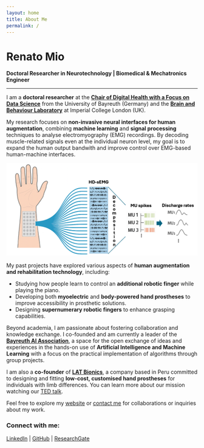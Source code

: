 ```yaml
---
layout: home
title: About Me
permalink: /
---
```


# Renato Mio  
**Doctoral Researcher in Neurotechnology | Biomedical & Mechatronics Engineer**

---

I am a **doctoral researcher** at the **[Chair of Digital Health with a Focus on Data Science](https://www.digital-health.uni-bayreuth.de/en/index.html)** from the University of Bayreuth (Germany) and the **[Brain and Behaviour Laboratory](https://faisallab.org/)** at Imperial College London (UK). 

My research focuses on **non-invasive neural interfaces for human augmentation**, combining **machine learning** and **signal processing** techniques to analyse electromyography (EMG) recordings. By decoding muscle-related signals even at the individual neuron level, my goal is to expand the human output bandwith and improve control over EMG-based human-machine interfaces. 

<p align="center">
  <img src="/images/about/fig_abstract.png" width="550">
</p>


My past projects have explored various aspects of **human augmentation and rehabilitation technology**, including:  
- Studying how people learn to control an **additional robotic finger** while playing the piano.  
- Developing both **myoelectric** and **body-powered hand prostheses** to improve accessibility in prosthetic solutions.  
- Designing **supernumerary robotic fingers** to enhance grasping capabilities.  

<!---
Through my work, I aim to bridge the gap between **neuroscience, engineering, and assistive technology**, pushing the boundaries of what is possible in human augmentation.
--->
Beyond academia, I am passionate about fostering collaboration and knowledge exchange. I co-founded and am currently a leader of the **[Bayreuth AI Association](https://www.ai-association.uni-bayreuth.de/en/index.html)**, a space for the open exchange of ideas and experiences in the hands-on use of **Artificial Intelligence and Machine Learning** with a focus on the practical implementation of algorithms through group projects.

I am also a **co-founder** of **[LAT Bionics](https://www.instagram.com/latbionics/)**, a company based in Peru committed to designing and fitting **low-cost, customised hand prostheses** for individuals with limb differences. You can learn more about our mission watching our [TED talk](https://www.ted.com/talks/enzo_romero_the_affordable_3d_printed_bionics_of_the_future).

Feel free to explore my [website](https://renatomio.github.io/) or [contact me](mailto:r.mioz@pucp.edu.pe) for collaborations or inquiries about my work.

### Connect with me:  
[LinkedIn](https://www.linkedin.com/in/renatomio/) | [GitHub](https://github.com/RenatoMio) | [ResearchGate](https://www.researchgate.net/profile/Renato-Mio)